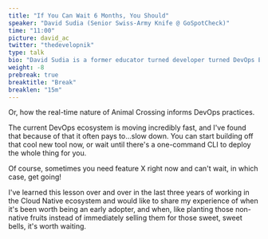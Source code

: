 ```yaml
---
title: "If You Can Wait 6 Months, You Should"
speaker: "David Sudia (Senior Swiss-Army Knife @ GoSpotCheck)"
time: "11:00"
picture: david_ac
twitter: "thedevelopnik"
type: talk
bio: "David Sudia is a former educator turned developer turned DevOps Engineer. He's passionate about supporting other developers in doing their best work by making sure they have the right tools and environments. In his day to day he's responsible for managing Kubernetes clusters, deploying databases, writing utility apps, and generally being a Swiss-Army knife. David has co-organized a Cloud Native Meetup and presents regularly on the experience of migrating to Kubernetes."
weight: -8
prebreak: true
breaktitle: "Break"
breaklen: "15m"
---
```


Or, how the real-time nature of Animal Crossing informs DevOps practices.

The current DevOps ecosystem is moving incredibly fast, and I've found that because of that it often pays to...slow down. You can start building off that cool new tool now, or wait until there's a one-command CLI to deploy the whole thing for you. 

Of course, sometimes you need feature X right now and can't wait, in which case, get going!

I've learned this lesson over and over in the last three years of working in the Cloud Native ecosystem and would like to share my experience of when it's been worth being an early adopter, and when, like planting those non-native fruits instead of immediately selling them for those sweet, sweet bells, it's worth waiting.
